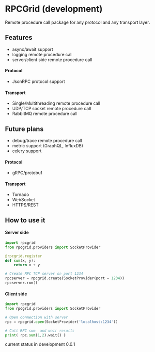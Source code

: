 # RPCGrid (development)

Remote procedure call package for any protocol and any transport layer.

## Features
+ async/await support
+ logging remote procedure call
+ server/client side remote procedure call

#### Protocol
+ JsonRPC protocol support


#### Transport
+ Single/Multithreading remote procedure call
+ UDP/TCP socket remote procedure call 
+ RabbitMQ remote procedure call


## Future plans
+ debug/trace remote procedure call
+ metric support (GraphQL, InfluxDB)
+ celery support
#### Protocol
+ gRPC/protobuf
#### Transport
+ Tornado
+ WebSocket
+ HTTPS/REST

## How to use it

#### Server side
```python
import rpcgrid
from rpcgrid.providers import SocketProvider

@rpcgrid.register
def sum(x, y): 
    return x + y

# Create RPC TCP server on port 1234
rpcserver = rpcgrid.create(SocketProvider(port = 1234))
rpcserver.run()
```


#### Client side

```python
import rpcgrid
from rpcgrid.providers import SocketProvider

# Open connection with server  
rpc = rpcgrid.open(SocketProvider('localhost:1234'))

# Call RPC sum  and wair results 
print( rpc.sum(1,2).wait() )
```

current status in development 0.0.1